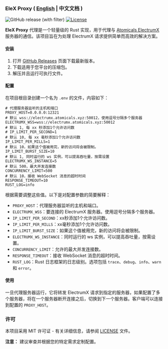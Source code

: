 ### EleX Proxy ( [English](README.md) | 中文文档 )

![GitHub release (with filter)](https://img.shields.io/github/v/release/AstroxNetwork/elex-proxy)
[![License](https://img.shields.io/badge/license-MIT-blue.svg)](LICENSE)

**EleX Proxy** 代理是一个轻量级的 Rust 实现，用于代理与 [Atomicals ElectrumX](https://github.com/atomicals/atomicals-electrumx) 服务器的通信。该项目旨在为处理 ElectrumX 请求提供简单而高效的解决方案。

#### 安装

1. 打开 [GitHub Releases](https://github.com/AstroxNetwork/elex-proxy/releases) 页面下载最新版本。
2. 下载适用于您平台的压缩包。
3. 解压并且运行可执行文件。

#### 配置

在项目根目录创建一个名为 `.env` 的文件，内容如下：

```dotenv
# 代理服务器监听的主机和端口
PROXY_HOST=0.0.0.0:12321
# 默认 wss://electrumx.atomicals.xyz:50012，使用逗号分隔多个服务器
ELECTRUMX_WSS=wss://electrumx.atomicals.xyz:50012
# 默认 1, 每 xx 秒添加1个允许访问数
# IP_LIMIT_PER_SECOND=1
# 默认 10, 每 xx 毫秒添加1个允许访问数
IP_LIMIT_PER_MILLS=1
# 默认 10，如果这个值被用完，新的访问将会被限制。
IP_LIMIT_BURST_SIZE=10
# 默认 1, 同时运行的 ws 实例，可以提高吞吐量，按需设置
ELECTRUMX_WS_INSTANCE=5
# 默认 500，最大并发连接数
CONCURRENCY_LIMIT=500
# 默认 10，接收 WebSocket 消息的超时时间
RESPONSE_TIMEOUT=10
RUST_LOG=info
```

根据需要调整这些值。以下是对配置参数的简要解释：

- `PROXY_HOST`：代理服务器监听的主机和端口。
- `ELECTRUMX_WSS`：要连接的 ElectrumX 服务器。使用逗号分隔多个服务器。
- `IP_LIMIT_PER_SECOND`：xx秒添加1个允许访问数。
- `IP_LIMIT_PER_MILLS`：xx毫秒添加1个允许访问数。
- `IP_LIMIT_BURST_SIZE`：如果这个值被用完，新的访问将会被限制。
- `ELECTRUMX_WS_INSTANCE`：同时运行的 ws 实例，可以提高吞吐量，按需设置。
- `CONCURRENCY_LIMIT`：允许的最大并发连接数。
- `RESPONSE_TIMEOUT`：接收 WebSocket 消息的超时时间。
- `RUST_LOG`：Rust 日志框架的日志级别。选项包括 `trace`、`debug`、`info`、`warn` 和 `error`。

#### 使用

一旦代理服务器运行，它将转发 ElectrumX 请求到指定的服务器，如果配置了多个服务器，将在一个服务器断开连接之后，切换到下一个服务器。客户端可以连接到配置的 `PROXY_HOST`。

### 许可

本项目采用 MIT 许可证 - 有关详细信息，请参阅 [LICENSE](LICENSE) 文件。

**注意：** 建议审查并根据您的特定需求定制配置。